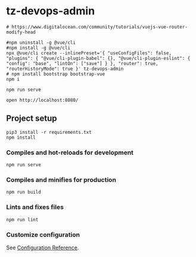 # tz-devops-admin

```
# https://www.digitalocean.com/community/tutorials/vuejs-vue-router-modify-head

#npm uninstall -g @vue/cli
#npm install -g @vue/cli
npx @vue/cli create --inlinePreset='{ "useConfigFiles": false, "plugins": { "@vue/cli-plugin-babel": {}, "@vue/cli-plugin-eslint": { "config": "base", "lintOn": ["save"] } }, "router": true, "routerHistoryMode": true }' tz-devops-admin
# npm install bootstrap bootstrap-vue
npm i

npm run serve

open http://localhost:8080/

```

## Project setup
```
pip3 install -r requirements.txt
npm install
```

### Compiles and hot-reloads for development
```
npm run serve
```

### Compiles and minifies for production
```
npm run build
```

### Lints and fixes files
```
npm run lint
```

### Customize configuration
See [Configuration Reference](https://cli.vuejs.org/config/).
